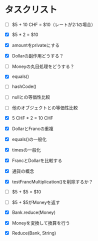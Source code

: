 # タスクリスト

 - [ ] $5 + 10 CHF = $10（レートが2:1の場合） 
 - [x] $5 * 2 = $10
 - [x] amountをprivateにする
 - [x] Dollarの副作用どうする？
 - [ ] Moneyの丸目処理をどうする？
 - [x] equals()
 - [ ] hashCode()
 - [ ] nullとの等価性比較
 - [ ] 他のオブジェクトとの等価性比較
 - [x] 5 CHF * 2 = 10 CHF
 - [x] DollarとFrancの重複
 - [x] equals()の一般化
 - [x] timesの一般化
 - [x] FrancとDollarを比較する
 - [x] 通貨の概念
 - [x] testFrancMultiplication()を削除するか？
 - [ ] $5 + $5 = $10
 - [ ] $5 + $5がMoneyを返す
 - [x] Bank.reduce(Money)
 - [x] Moneyを変換して換算を行う
 - [x] Reduce(Bank, String)


